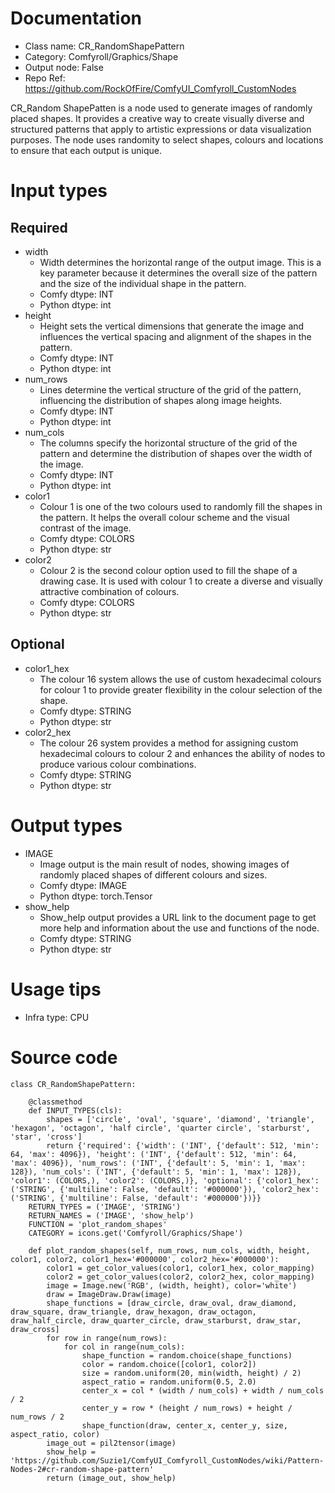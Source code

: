 # Documentation
- Class name: CR_RandomShapePattern
- Category: Comfyroll/Graphics/Shape
- Output node: False
- Repo Ref: https://github.com/RockOfFire/ComfyUI_Comfyroll_CustomNodes

CR_Random ShapePatten is a node used to generate images of randomly placed shapes. It provides a creative way to create visually diverse and structured patterns that apply to artistic expressions or data visualization purposes. The node uses randomity to select shapes, colours and locations to ensure that each output is unique.

# Input types
## Required
- width
    - Width determines the horizontal range of the output image. This is a key parameter because it determines the overall size of the pattern and the size of the individual shape in the pattern.
    - Comfy dtype: INT
    - Python dtype: int
- height
    - Height sets the vertical dimensions that generate the image and influences the vertical spacing and alignment of the shapes in the pattern.
    - Comfy dtype: INT
    - Python dtype: int
- num_rows
    - Lines determine the vertical structure of the grid of the pattern, influencing the distribution of shapes along image heights.
    - Comfy dtype: INT
    - Python dtype: int
- num_cols
    - The columns specify the horizontal structure of the grid of the pattern and determine the distribution of shapes over the width of the image.
    - Comfy dtype: INT
    - Python dtype: int
- color1
    - Colour 1 is one of the two colours used to randomly fill the shapes in the pattern. It helps the overall colour scheme and the visual contrast of the image.
    - Comfy dtype: COLORS
    - Python dtype: str
- color2
    - Colour 2 is the second colour option used to fill the shape of a drawing case. It is used with colour 1 to create a diverse and visually attractive combination of colours.
    - Comfy dtype: COLORS
    - Python dtype: str
## Optional
- color1_hex
    - The colour 16 system allows the use of custom hexadecimal colours for colour 1 to provide greater flexibility in the colour selection of the shape.
    - Comfy dtype: STRING
    - Python dtype: str
- color2_hex
    - The colour 26 system provides a method for assigning custom hexadecimal colours to colour 2 and enhances the ability of nodes to produce various colour combinations.
    - Comfy dtype: STRING
    - Python dtype: str

# Output types
- IMAGE
    - Image output is the main result of nodes, showing images of randomly placed shapes of different colours and sizes.
    - Comfy dtype: IMAGE
    - Python dtype: torch.Tensor
- show_help
    - Show_help output provides a URL link to the document page to get more help and information about the use and functions of the node.
    - Comfy dtype: STRING
    - Python dtype: str

# Usage tips
- Infra type: CPU

# Source code
```
class CR_RandomShapePattern:

    @classmethod
    def INPUT_TYPES(cls):
        shapes = ['circle', 'oval', 'square', 'diamond', 'triangle', 'hexagon', 'octagon', 'half circle', 'quarter circle', 'starburst', 'star', 'cross']
        return {'required': {'width': ('INT', {'default': 512, 'min': 64, 'max': 4096}), 'height': ('INT', {'default': 512, 'min': 64, 'max': 4096}), 'num_rows': ('INT', {'default': 5, 'min': 1, 'max': 128}), 'num_cols': ('INT', {'default': 5, 'min': 1, 'max': 128}), 'color1': (COLORS,), 'color2': (COLORS,)}, 'optional': {'color1_hex': ('STRING', {'multiline': False, 'default': '#000000'}), 'color2_hex': ('STRING', {'multiline': False, 'default': '#000000'})}}
    RETURN_TYPES = ('IMAGE', 'STRING')
    RETURN_NAMES = ('IMAGE', 'show_help')
    FUNCTION = 'plot_random_shapes'
    CATEGORY = icons.get('Comfyroll/Graphics/Shape')

    def plot_random_shapes(self, num_rows, num_cols, width, height, color1, color2, color1_hex='#000000', color2_hex='#000000'):
        color1 = get_color_values(color1, color1_hex, color_mapping)
        color2 = get_color_values(color2, color2_hex, color_mapping)
        image = Image.new('RGB', (width, height), color='white')
        draw = ImageDraw.Draw(image)
        shape_functions = [draw_circle, draw_oval, draw_diamond, draw_square, draw_triangle, draw_hexagon, draw_octagon, draw_half_circle, draw_quarter_circle, draw_starburst, draw_star, draw_cross]
        for row in range(num_rows):
            for col in range(num_cols):
                shape_function = random.choice(shape_functions)
                color = random.choice([color1, color2])
                size = random.uniform(20, min(width, height) / 2)
                aspect_ratio = random.uniform(0.5, 2.0)
                center_x = col * (width / num_cols) + width / num_cols / 2
                center_y = row * (height / num_rows) + height / num_rows / 2
                shape_function(draw, center_x, center_y, size, aspect_ratio, color)
        image_out = pil2tensor(image)
        show_help = 'https://github.com/Suzie1/ComfyUI_Comfyroll_CustomNodes/wiki/Pattern-Nodes-2#cr-random-shape-pattern'
        return (image_out, show_help)
```